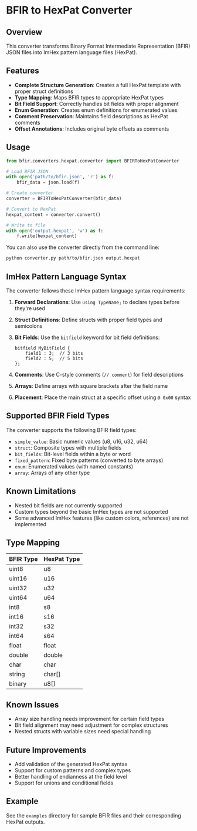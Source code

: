 # BFIR to HexPat Converter

## Overview

This converter transforms Binary Format Intermediate Representation (BFIR) JSON files into ImHex pattern language files (HexPat).

## Features

- **Complete Structure Generation**: Creates a full HexPat template with proper struct definitions
- **Type Mapping**: Maps BFIR types to appropriate HexPat types
- **Bit Field Support**: Correctly handles bit fields with proper alignment
- **Enum Generation**: Creates enum definitions for enumerated values
- **Comment Preservation**: Maintains field descriptions as HexPat comments
- **Offset Annotations**: Includes original byte offsets as comments

## Usage

```python
from bfir.converters.hexpat.converter import BFIRToHexPatConverter

# Load BFIR JSON
with open('path/to/bfir.json', 'r') as f:
    bfir_data = json.load(f)

# Create converter
converter = BFIRToHexPatConverter(bfir_data)

# Convert to HexPat
hexpat_content = converter.convert()

# Write to file
with open('output.hexpat', 'w') as f:
    f.write(hexpat_content)
```

You can also use the converter directly from the command line:

```bash
python converter.py path/to/bfir.json output.hexpat
```

## ImHex Pattern Language Syntax

The converter follows these ImHex pattern language syntax requirements:

1. **Forward Declarations**: Use `using TypeName;` to declare types before they're used
2. **Struct Definitions**: Define structs with proper field types and semicolons
3. **Bit Fields**: Use the `bitfield` keyword for bit field definitions:

   ```hexpat
   bitfield MyBitField {
       field1 : 3;  // 3 bits
       field2 : 5;  // 5 bits
   };
   ```

4. **Comments**: Use C-style comments (`// comment`) for field descriptions
5. **Arrays**: Define arrays with square brackets after the field name
6. **Placement**: Place the main struct at a specific offset using `@ 0x00` syntax

## Supported BFIR Field Types

The converter supports the following BFIR field types:

- `simple_value`: Basic numeric values (u8, u16, u32, u64)
- `struct`: Composite types with multiple fields
- `bit_fields`: Bit-level fields within a byte or word
- `fixed_pattern`: Fixed byte patterns (converted to byte arrays)
- `enum`: Enumerated values (with named constants)
- `array`: Arrays of any other type

## Known Limitations

- Nested bit fields are not currently supported
- Custom types beyond the basic ImHex types are not supported
- Some advanced ImHex features (like custom colors, references) are not implemented

## Type Mapping

| BFIR Type | HexPat Type |
|-----------|-------------|
| uint8     | u8          |
| uint16    | u16         |
| uint32    | u32         |
| uint64    | u64         |
| int8      | s8          |
| int16     | s16         |
| int32     | s32         |
| int64     | s64         |
| float     | float       |
| double    | double      |
| char      | char        |
| string    | char[]      |
| binary    | u8[]        |

## Known Issues

- Array size handling needs improvement for certain field types
- Bit field alignment may need adjustment for complex structures
- Nested structs with variable sizes need special handling

## Future Improvements

- Add validation of the generated HexPat syntax
- Support for custom patterns and complex types
- Better handling of endianness at the field level
- Support for unions and conditional fields

## Example

See the `examples` directory for sample BFIR files and their corresponding HexPat outputs.
